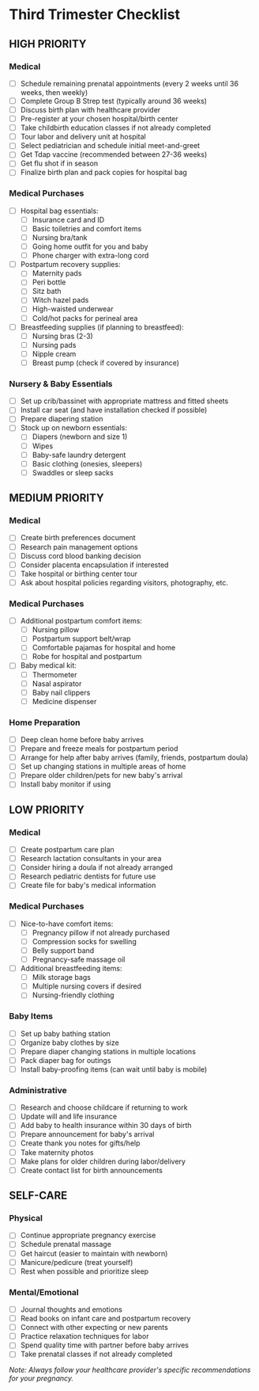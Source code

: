 # Third Trimester Checklist

## HIGH PRIORITY

### Medical
- [ ] Schedule remaining prenatal appointments (every 2 weeks until 36 weeks, then weekly)
- [ ] Complete Group B Strep test (typically around 36 weeks)
- [ ] Discuss birth plan with healthcare provider
- [ ] Pre-register at your chosen hospital/birth center
- [ ] Take childbirth education classes if not already completed
- [ ] Tour labor and delivery unit at hospital
- [ ] Select pediatrician and schedule initial meet-and-greet
- [ ] Get Tdap vaccine (recommended between 27-36 weeks)
- [ ] Get flu shot if in season
- [ ] Finalize birth plan and pack copies for hospital bag

### Medical Purchases
- [ ] Hospital bag essentials:
  - [ ] Insurance card and ID
  - [ ] Basic toiletries and comfort items
  - [ ] Nursing bra/tank
  - [ ] Going home outfit for you and baby
  - [ ] Phone charger with extra-long cord
- [ ] Postpartum recovery supplies:
  - [ ] Maternity pads
  - [ ] Peri bottle
  - [ ] Sitz bath
  - [ ] Witch hazel pads
  - [ ] High-waisted underwear
  - [ ] Cold/hot packs for perineal area
- [ ] Breastfeeding supplies (if planning to breastfeed):
  - [ ] Nursing bras (2-3)
  - [ ] Nursing pads
  - [ ] Nipple cream
  - [ ] Breast pump (check if covered by insurance)

### Nursery & Baby Essentials
- [ ] Set up crib/bassinet with appropriate mattress and fitted sheets
- [ ] Install car seat (and have installation checked if possible)
- [ ] Prepare diapering station
- [ ] Stock up on newborn essentials:
  - [ ] Diapers (newborn and size 1)
  - [ ] Wipes
  - [ ] Baby-safe laundry detergent
  - [ ] Basic clothing (onesies, sleepers)
  - [ ] Swaddles or sleep sacks

## MEDIUM PRIORITY

### Medical
- [ ] Create birth preferences document
- [ ] Research pain management options
- [ ] Discuss cord blood banking decision
- [ ] Consider placenta encapsulation if interested
- [ ] Take hospital or birthing center tour
- [ ] Ask about hospital policies regarding visitors, photography, etc.

### Medical Purchases
- [ ] Additional postpartum comfort items:
  - [ ] Nursing pillow
  - [ ] Postpartum support belt/wrap
  - [ ] Comfortable pajamas for hospital and home
  - [ ] Robe for hospital and postpartum
- [ ] Baby medical kit:
  - [ ] Thermometer
  - [ ] Nasal aspirator
  - [ ] Baby nail clippers
  - [ ] Medicine dispenser

### Home Preparation
- [ ] Deep clean home before baby arrives
- [ ] Prepare and freeze meals for postpartum period
- [ ] Arrange for help after baby arrives (family, friends, postpartum doula)
- [ ] Set up changing stations in multiple areas of home
- [ ] Prepare older children/pets for new baby's arrival
- [ ] Install baby monitor if using

## LOW PRIORITY

### Medical
- [ ] Create postpartum care plan
- [ ] Research lactation consultants in your area
- [ ] Consider hiring a doula if not already arranged
- [ ] Research pediatric dentists for future use
- [ ] Create file for baby's medical information

### Medical Purchases
- [ ] Nice-to-have comfort items:
  - [ ] Pregnancy pillow if not already purchased
  - [ ] Compression socks for swelling
  - [ ] Belly support band
  - [ ] Pregnancy-safe massage oil
- [ ] Additional breastfeeding items:
  - [ ] Milk storage bags
  - [ ] Multiple nursing covers if desired
  - [ ] Nursing-friendly clothing

### Baby Items
- [ ] Set up baby bathing station
- [ ] Organize baby clothes by size
- [ ] Prepare diaper changing stations in multiple locations
- [ ] Pack diaper bag for outings
- [ ] Install baby-proofing items (can wait until baby is mobile)

### Administrative
- [ ] Research and choose childcare if returning to work
- [ ] Update will and life insurance
- [ ] Add baby to health insurance within 30 days of birth
- [ ] Prepare announcement for baby's arrival
- [ ] Create thank you notes for gifts/help
- [ ] Take maternity photos
- [ ] Make plans for older children during labor/delivery
- [ ] Create contact list for birth announcements

## SELF-CARE

### Physical
- [ ] Continue appropriate pregnancy exercise
- [ ] Schedule prenatal massage
- [ ] Get haircut (easier to maintain with newborn)
- [ ] Manicure/pedicure (treat yourself)
- [ ] Rest when possible and prioritize sleep

### Mental/Emotional
- [ ] Journal thoughts and emotions
- [ ] Read books on infant care and postpartum recovery
- [ ] Connect with other expecting or new parents
- [ ] Practice relaxation techniques for labor
- [ ] Spend quality time with partner before baby arrives
- [ ] Take prenatal classes if not already completed

*Note: Always follow your healthcare provider's specific recommendations for your pregnancy.*
